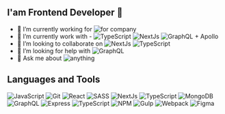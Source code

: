 ## I'am Frontend Developer 👋

- 🔭 I’m currently working for ![for company](https://img.shields.io/badge/-For_Myself-blue)
- 🌱 I’m currently work with - ![TypeScript](https://img.shields.io/badge/-TypeScript-important) ![NextJs](https://img.shields.io/badge/-NextJs-important) ![GraphQL + Apollo](https://img.shields.io/badge/-React-blue)
- 👯 I’m looking to collaborate on ![NextJs](https://img.shields.io/badge/-React-blue) ![TypeScript](https://img.shields.io/badge/-NextJs-important)
- 🤔 I’m looking for help with ![GraphQL](https://img.shields.io/badge/-GraphQL-important)
- 💬 Ask me about ![anything](https://img.shields.io/badge/-anything-blue)

## Languages and Tools

![JavaScript](https://img.shields.io/badge/-JavaScript-important?style=for-the-badge&logo=JavaScript)
![Git](https://img.shields.io/badge/-Git-blue?style=for-the-badge&logo=Git)
![React](https://img.shields.io/badge/-React-important?style=for-the-badge&logo=React)
![SASS](https://img.shields.io/badge/-SASS-blue?style=for-the-badge&logo=SASS)
![NextJs](https://img.shields.io/badge/-NextJs-important?style=for-the-badge&logo=NextJs)
![TypeScript](https://img.shields.io/badge/-Angular-lightgrey?style=for-the-badge&logo=TypeScript)
![MongoDB](https://img.shields.io/badge/-MongoDB-important?style=for-the-badge&logo=MongoDB)
![GraphQL](https://img.shields.io/badge/-GraphQL-important?style=for-the-badge&logo=GraphQL)
![Express](https://img.shields.io/badge/-Express-lightgrey?style=for-the-badge&logo=Express)
![TypeScript](https://img.shields.io/badge/-TypeScript-important?style=for-the-badge&logo=TypeScript)
![NPM](https://img.shields.io/badge/-NPM-important?style=for-the-badge&logo=NPM)
![Gulp](https://img.shields.io/badge/-Gulp-blue?style=for-the-badge&logo=Gulp)
![Webpack](https://img.shields.io/badge/-Webpack-important?style=for-the-badge&logo=Webpack)
![Figma](https://img.shields.io/badge/-Figma-9cf?style=for-the-badge&logo=Figma)
